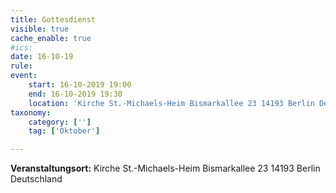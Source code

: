 ```yaml
---
title: Gottesdienst
visible: true
cache_enable: true
#ics: 
date: 16-10-19
rule: 
event:
	start: 16-10-2019 19:00
	end: 16-10-2019 19:30
	location: 'Kirche St.-Michaels-Heim Bismarkallee 23 14193 Berlin Deutschland'
taxonomy:
	category: ['']
	tag: ['Oktober']

---
```




**Veranstaltungsort:** Kirche St.-Michaels-Heim
Bismarkallee 23
14193 Berlin
Deutschland

